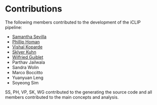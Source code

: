 # Contributions
The following members contributed to the development of the iCLIP pipeline:

- [Samantha Sevilla](https://github.com/slsevilla)
- [Phillip Homan](https://github.com/phoman14)
- [Vishal Koparde](https://github.com/kopardev)
- [Sklyer Kuhn](https://github.com/skchronicles)
- [Wilfried Guiblet](https://github.com/wilfriedguiblet)
- Parthav Jailwala
- Sandra Wolin
- Marco Boccitto
- Yuanyuan Leng
- Soyeong Sim

SS, PH, VP, SK, WG contributed to the generating the source code and all members contributed to the main concepts and analysis.
